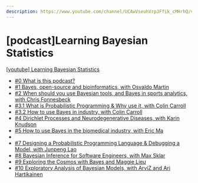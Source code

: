 ```yaml
---
description: https://www.youtube.com/channel/UCAwVseuhVrpJFfik_cMHrhQ/videos
---
```


# \[podcast]Learning Bayesian Statistics

[\[youtube\] Learning Bayesian Statistics](https://www.youtube.com/channel/UCAwVseuhVrpJFfik_cMHrhQ/videos)

* [#0 What is this podcast? ](0-what-is-this-podcast.md)
* [#1 Bayes, open-source and bioinformatics, with Osvaldo Martin](1-bayes-open-source-and-bioinformatics-with-osvaldo-martin.md)
* [#2 When should you use Bayesian tools, and Bayes in sports analytics, with Chris Fonnesbeck](2-when-should-you-use-bayesian-tools-and-bayes-in-sports-analytics-with-chris-fonnesbeck.md)
* [#3.1 What is Probabilistic Programming & Why use it, with Colin Carroll](3.1-what-is-probabilistic-programming-and-why-use-it-with-colin-carroll.md)
* [#3.2 How to use Bayes in industry, with Colin Carroll](3.2-how-to-use-bayes-in-industry-with-colin-carroll.md)
* [#4 Dirichlet Processes and Neurodegenerative Diseases, with Karin Knudson](4-dirichlet-processes-and-neurodegenerative-diseases-with-karin-knudson.md)
* [#5 How to use Bayes in the biomedical industry, with Eric Ma](5-how-to-use-bayes-in-the-biomedical-industry-with-eric-ma.md)
*
* [#7 Designing a Probabilistic Programming Language & Debugging a Model, with Junpeng Lao](7-designing-a-probabilistic-programming-language-and-debugging-a-model-with-junpeng-lao.md)
* [#8 Bayesian Inference for Software Engineers, with Max Sklar](8-bayesian-inference-for-software-engineers-with-max-sklar.md)
* [#9 Exploring the Cosmos with Bayes and Maggie Lieu](9-exploring-the-cosmos-with-bayes-and-maggie-lieu.md)
* [#10 Exploratory Analysis of Bayesian Models, with ArviZ and Ari Hartikainen](10-exploratory-analysis-of-bayesian-models-with-arviz-and-ari-hartikainen.md)
